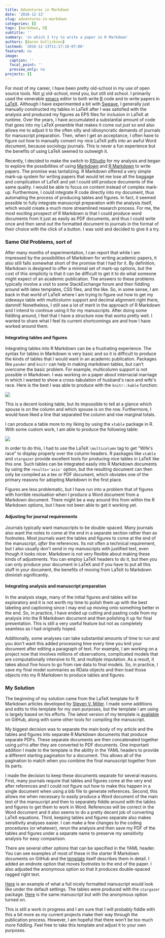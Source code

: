 ```yaml
---
title: Adventures in Markdown
date: '2016-12-13'
slug: adventures-in-markdown
categories: []
tags: [markdown, R]
subtitle: ''
summary: 'in which I try to write a paper in R Markdown'
authors: [Aaron Gullickson]
lastmod: '2016-12-13T11:17:18-07:00'
featured: no
image:
  caption: ''
  focal_point: ''
  preview_only: no
projects: []
---
```


For most of my career, I have been pretty old-school in my use of open source tools. Not [vi](http://ex-vi.sourceforge.net/) old-school, mind you, but still old school. I primarily used the venerable [emacs](https://www.gnu.org/software/emacs/) editor to both write [R](https://www.r-project.org/) code and to write papers in [LaTeX](https://www.latex-project.org/). Although I have experimented a bit with [Sweave](http://www.statistik.lmu.de/~leisch/Sweave/), I generally just manually constructed my tables in LaTeX after I was satisfied with the analysis and produced my figures as EPS files for inclusion in LaTeX at runtime. Over the years, I have accumulated a substantial amount of code that goes into my LaTeX preamble that makes it come out *just so* and also allows me to adjust it to the often silly and idiosyncratic demands of journals for manuscript preparation. Then, when I get an acceptance, I often have to figure out how to manually convert my nice LaTeX pdfs into an awful Word document, because sociology journals. This is never a fun experience but the benefits of using LaTeX seemed to outweigh it.

Recently, I decided to make the switch to [RStudio](https://www.rstudio.com/) for my analysis and began to explore the possibilities of using [Markdown](https://en.wikipedia.org/wiki/Markdown) and [R Markdown](http://rmarkdown.rstudio.com/) to write papers. The promise was tantalizing. R Markdown offered a very simple mark-up system for writing papers that would let me lose all the baggage and complication of LaTeX and yet I could still  produce documents of the same quality. I would be able to focus on content instead of complex mark-up. Furthermore, I could integrate R code directly into my document, thus automating the process of producing tables and figures. In fact, it seemed possible to fully integrate manuscript preparation with the analysis itself, which would create a much more streamlined research process. For me, the most exciting prospect of R Markdown is that I could produce word documents from it just as easily as PDF documents, and thus I could write once and then send out the formatted document to journals in the format of their choice with the click of a button. I was sold and decided to give it a try.

### Same Old Problems, sort of

After many months of experimentation, I can report that while I am impressed by the possibilities of Markdown for writing academic papers, it also still falls somewhat short of the promise that I had for it. By definition, Markdown is designed to offer a minimal set of mark-up options, but the cost of this simplicity is that it can be difficult to get it to do what someone might expect of an academic publication. The answers to these problems typically involve a visit to some StackExchange forum and then fiddling around with latex templates, CSS files, and the like. So, in some sense, I am back in that world of LaTeX where I am trying to figure out how to get my sideways table with multicolumn support and decimal alignment right there, dammit! Nonetheless, I still see a lot of merit in the approach of R Markdown and I intend to continue using it for my manuscripts. After doing some fiddling around, I feel that I have a structure now that works pretty well. I wanted to share what I feel its current shortcomings are and how I have worked around them.

#### Integrating tables and figures

Integrating tables into R Markdown can be a frustrating experience. The syntax for tables in Markdown is very basic and so it is difficult to produce the kinds of tables that I would want in an academic publication. Packages like `pander` and `knitr` can help in making markdown tables, but can't overcome the basic problem. For example, multicolumn support is not possible in Markdown. I was working on a paper about interracial marriage in which I wanted to show a cross-tabulation of husband's race and wife's race. Here is the best I was able to produce with the ``knitr::kable`` function:

![](/img/martable1.png)

This is a decent looking table, but its impossible to tell at a glance which spouse is on the column and which spouse is on the row. Furthermore, I would have liked a line that separated the column and row marginal totals.

I can produce a table more to my liking by using the `xtable` package in R. With some custom work, I am able to produce the following table:

![](/img/martable2.png)

In order to do this, I had to use the LaTeX `\multicolumn` tag to get "Wife's race" to display properly over the column headers.
R packages like `xtable` and `stargazer`  provide excellent tools for producing nice tables in LaTeX like this one. Such tables can be integrated easily into R Markdown documents by using the `results='asis'` option, but the resulting document can then only be compiled as a tex or PDF document, which obviates one of the primary reasons for adopting Markdown in the first place.

Figures are less problematic, but I have run into a problem that of figures with horrible resoluation when I produce a Word document from a Markdown document. There might be a way around this from within the R Markdown options, but I have not been able to get it working yet.

#### Adjusting for journal requirements

Journals typically want manuscripts to be double-spaced. Many journals also want the notes to come at the end in a separate section rather than as footnotes. Most journals want the tables and figures to come at the end of the manuscript, *after* the references. Its not often a technical requirement, but I also usually don't send in my manuscripts with justified text, even though it looks nicer. Markdown is not very flexible about making these kinds of adjustments. You can employ LaTeX headers to do it, but then you can only produce your document in LaTeX and if you have to put all this stuff in your document, the benefits of moving from LaTeX to Markdown diminish significantly.

#### Integrating analysis and manuscript preparation

In the analysis stage, many of the initial figures and tables will be exploratory and it is not worth my time to polish them up with the best labeling and captioning since I may end up moving onto something better in the end. So, in practice, I have ended up cutting and pasting code from my analysis into the R Markdown document and then polishing it up for final presentation. This is still a very useful feature but not as completely seamless as I had originally hoped.

Additionally, some analyses can take substantial amounts of time to run and you don't want this added processing time every time you knit your document after editing a paragraph of text. For example, I am working on a project now that involves millions of observations, complicated models that are computationally intensive to fit, and multiple imputation. As a result, it takes about five hours to go from raw data to final models. So, in practice, I save my final model summaries as RData objects and then load those objects into my R Markdown to produce tables and figures.

### My Solution

The beginning of my solution came from the LaTeX template for R Markdown articles developed by [Steven V. Miller](http://svmiller.com/blog/2016/02/svm-r-markdown-manuscript/). I made some additions and edits to this template for my own purposes, but the template I am using is largely based on his efforts. The latest version of my template is [available](https://github.com/AaronGullickson/basic_template/tree/master/PAPER) on GitHub, along with some other tools for compiling the manuscript.

My biggest decision was to separate the main body of my article and the tables and figures into separate R Markdown documents that produce separate PDFs. These separate documents are then concatenated together using `pdftk` after they are converted to PDF documents. One important addition I made to the template is the ability in the YAML headers to provide a different starting pagination for a document. This allows all of the pagination to match when you combine the final manuscript together from its parts.

I made the decision to keep these documents separate for several reasons. First, many journals require that tables and figures come at the very end after references and I could not figure out how to make this happen in a single document when using a bib file to generate references. Second, this allows me when necessary to easily produce a Word document of the main text of the mansucript and then to separately fiddle around with the tables and figures to get them to work in Word. References will be correct in the Word document and it also seems to do a pretty decent job of converting LaTeX equations. Third, keeping tables and figures separate also makes sensitivity analyses easier. I can make a few changes to the coding procedures (or whatever), rerun the analysis and then save my PDF of the tables and figures under a separate name to preserve my sensitivity analysis for easy comparison.

There are several other options that can be specified in the YAML header. You can see examples of most of these in the starter R Markdown documents on GitHub and the [template](https://github.com/AaronGullickson/basic_template/blob/master/PAPER/templates/aog-latex-ms.tex) itself describes them in detail. I added an endnote option that moves footnotes to the end of the paper. I also adjusted the anonymous option so that it produces double-spaced ragged right text.

[Here](/other/fullmanuscript.pdf) is an example of what a full nicely formatted manuscript would look like under the default settings. The tables were produced with the `stargazer` package. [Here](/other/fullmanuscript_submission.pdf) is the same manuscript but with the anonymous option turned on.

This is still a work in progress and I am sure that I will probably fiddle with this a bit more as my current projects make their way through the publication process. However, I am hopeful that there won't be too much more fiddling. Feel free to take this template and adjust it to your own purposes.
